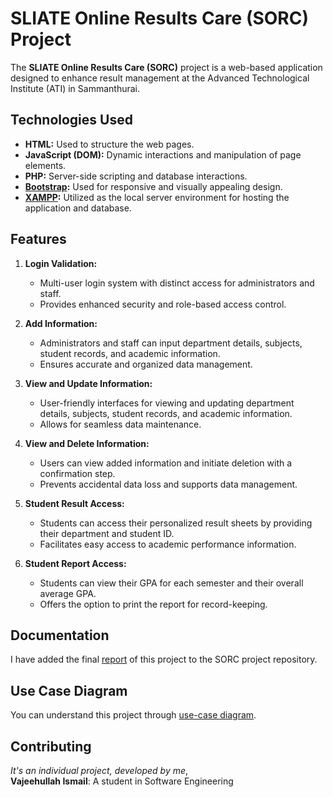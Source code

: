 # SLIATE Online Results Care (SORC) Project

The **SLIATE Online Results Care (SORC)** project is a web-based application designed to enhance result management at the Advanced Technological Institute (ATI) in Sammanthurai.

## Technologies Used

- **HTML:** Used to structure the web pages.
- **JavaScript (DOM):** Dynamic interactions and manipulation of page elements.
- **PHP:** Server-side scripting and database interactions.
- **[Bootstrap](https://getbootstrap.com/docs/4.6/):** Used for responsive and visually appealing design.
- **[XAMPP](https://www.apachefriends.org/):** Utilized as the local server environment for hosting the application and database. 

## Features

1. **Login Validation:**
    - Multi-user login system with distinct access for administrators and staff.
    - Provides enhanced security and role-based access control.

2. **Add Information:**
    - Administrators and staff can input department details, subjects, student records, and academic information.
    - Ensures accurate and organized data management.

3. **View and Update Information:**
    - User-friendly interfaces for viewing and updating department details, subjects, student records, and academic information.
    - Allows for seamless data maintenance.

4. **View and Delete Information:**
    - Users can view added information and initiate deletion with a confirmation step.
    - Prevents accidental data loss and supports data management.

5. **Student Result Access:**
    - Students can access their personalized result sheets by providing their department and student ID.
    - Facilitates easy access to academic performance information.

6. **Student Report Access:**
    - Students can view their GPA for each semester and their overall average GPA.
    - Offers the option to print the report for record-keeping.

## Documentation

I have added the final [report]() of this project to the SORC project repository.

## Use Case Diagram
You can understand this project through [use-case diagram]().
## Contributing
*It's an individual project, developed by me*, <br>
**Vajeehullah Ismail**: A student in Software Engineering
